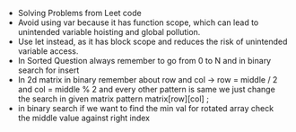 - Solving Problems from Leet code
- Avoid using var because it has function scope, which can lead to unintended variable hoisting and global pollution.
- Use let instead, as it has block scope and reduces the risk of unintended variable access.
- In Sorted Question always remember to go from 0 to N and in binary search for insert
- In 2d matrix in binary remember about row and col -> row = middle / 2 and col = middle % 2 and every other pattern is same we just change the search in given matrix pattern matrix[row][col] ;
- in binary search if we want to find the min val for rotated array check the middle value against right index
